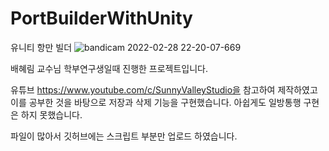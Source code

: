 # PortBuilderWithUnity
유니티 항만 빌더
![bandicam 2022-02-28 22-20-07-669](https://user-images.githubusercontent.com/97109063/155991088-3bedf5a2-f38a-44ad-b410-b4cc98b6a9b9.gif)

배혜림 교수님 학부연구생일때 진행한 프로젝트입니다.

유튜브 https://www.youtube.com/c/SunnyValleyStudio을 참고하여 제작하였고 이를 공부한 것을 바탕으로 저장과 삭제 기능을 구현했습니다.
아쉽게도 일방통행 구현은 하지 못했습니다.

파일이 많아서 깃허브에는 스크립트 부분만 업로드 하였습니다.
